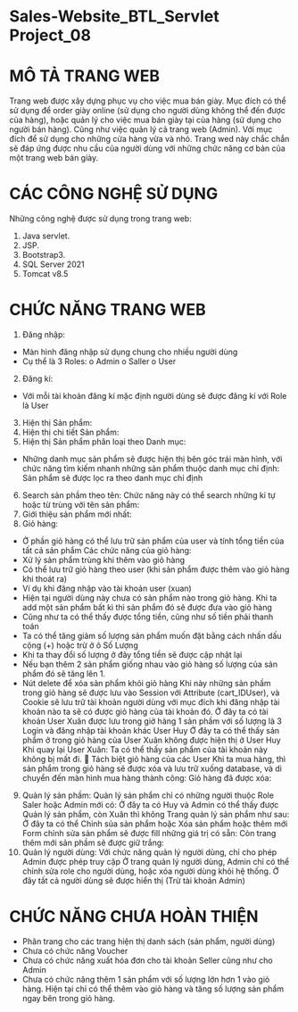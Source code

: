 # Sales-Website_BTL_Servlet Project_08

# MÔ TẢ TRANG WEB
  Trang web được xây dựng phục vụ cho việc mua bán giày. Mục đích có thể sử dụng để order giày online (sử dụng cho người dùng không thể đến được của hàng), hoặc quản lý cho việc mua bán giày tại của hàng (sử dụng cho người bán hàng). Cũng như việc quản lý cả trang web (Admin). Với mục đích để sử dụng cho những cửa hàng vừa và nhỏ. Trang wed này chắc chắn sẽ đáp ứng được nhu cầu của người dùng với những chức năng cơ bản của một trang web bán giày.

# CÁC CÔNG NGHỆ SỬ DỤNG
  Những công nghệ được sử dụng trong trang web:
  1.	Java servlet.
  2.	JSP.
  3.	Bootstrap3.
  4.	SQL Server 2021
  5.	Tomcat v8.5

# CHỨC NĂNG TRANG WEB
  1.	Đăng nhập:
  -	Màn hình đăng nhập sử dụng chung cho nhiều người dùng
  -	Cụ thể là 3 Roles:
    o	Admin
    o	Saller
    o	User
  2.	Đăng kí:
  -	Với mỗi tài khoản đăng kí mặc định người dùng sẽ được đăng kí với Role là User
  3.	Hiện thị Sản phẩm:
  4.	Hiện thị chi tiết Sản phẩm:
  5.	Hiện thị Sản phẩm phân loại theo Danh mục:
  -	Những danh mục sản phẩm sẽ được hiện thị bên góc trái màn hình, với chức năng tìm kiếm nhanh những sản phẩm thuộc danh mục chỉ định:
  Sản phẩm sẽ được lọc ra theo danh mục chỉ định
  6.	Search sản phầm theo tên:
  Chức năng này có thể search những kí tự hoặc từ trùng với tên sản phẩm:
  7.	Giới thiệu sản phẩm mới nhất:
  8.	Giỏ hàng:
  -	Ở phần giỏ hàng có thể lưu trữ sản phẩm của user và tính tổng tiền của tất cả sản phẩm
  Các chức năng của giỏ hàng:
  -	Xử lý sản phẩm trùng khi thêm vào giỏ hàng
  -	Có thể lưu trữ giỏ hàng theo user (khi sản phẩm được thêm vào giỏ hàng khi thoát ra)
  -	Ví dụ khi đăng nhập vào tài khoản user (xuan)
  -	Hiện tại người dùng này chưa có sản phẩm nào trong giỏ hàng. Khi ta add một sản phẩm bất kì thì sản phẩm đó sẽ được đưa vào giỏ hàng
  -	Cũng như ta có thể thấy được tổng tiền, cũng như số tiền phải thanh toán
  -	Ta có thể tăng giảm số lượng sản phẩm muốn đặt bằng cách nhấn dấu cộng (+) hoặc trừ ở ô Số Lượng
  -	Khi ta thay đổi số lượng ở đây tổng tiền sẽ được cập nhật lại
  -	Nếu bạn thêm 2 sản phẩm giống nhau vào giỏ hàng số lượng của sản phẩm đó sẽ tăng lên 1.
  -	Nút delete để xóa sản phẩm khỏi giỏ hàng
  Khi này những sản phầm trong giỏ hàng sẽ được lưu vào Session với Attribute (cart_IDUser), và Cookie sẽ lưu trữ tài khoản người dùng với mục đích khi đăng nhập tài khoản nào ta sẽ có được giỏ hàng của tài khoản đó.
  Ở đây ta có tài khoản User Xuân được lưu trong giở hàng 1 sản phầm với số lượng là 3
  Login và đăng nhập tài khoản khác User Huy
  Ở đây ta có thể thấy sản phẩm ở trong giỏ hàng của User Xuân không được hiện thị ở User Huy
  Khi quay lại User Xuân:
  Ta có thể thấy sản phẩm của tài khoản này không bị mất đi.
  	Tách biệt giỏ hàng của các User
  Khi ta mua hàng, thì sản phẩm trong giỏ hàng sẽ được xóa và lưu trữ xuống database, và di chuyển đến màn hình mua hàng thành công:
  Giỏ hàng đã được xóa:
  9.	Quản lý sản phầm:
  Quản lý sản phẩm chỉ có những người thuộc Role Saler hoặc Admin mới có:
  Ở đây ta có Huy và Admin có thể thấy được Quản lý sản phẩm, còn Xuân thì không
  Trang quản lý sản phẩm như sau: 
  Ở đây ta có thể Chỉnh sủa sản phẩm   hoặc Xóa sản phẩm   hoặc thêm mới  
  Form chỉnh sửa sản phẩm sẽ được fill những giá trị có sẵn: 
  Còn trang thêm mới sản phầm sẽ được giữ trắng:
  10.	 Quản lý người dùng:
  Với chức năng quản lý người dùng, chỉ cho phép Admin được phép truy cập
  Ở trang quản lý người dùng, Admin chỉ có thể chỉnh sửa role cho người dùng, hoặc xóa người dùng khỏi hệ thống.
  Ở đây tất cả người dùng sẽ được hiển thị (Trừ tài khoản Admin)
# CHỨC NĂNG CHƯA HOÀN THIỆN
  -	Phân trang cho các trang hiện thị danh sách (sản phẩm, người dùng)
  -	Chưa có chức năng Voucher
  -	Chưa có chức năng xuất hóa đơn cho tài khoản Seller cũng như cho Admin 
  -	Chưa có chức năng thêm 1 sản phẩm với số lượng lớn hơn 1 vào giỏ hàng. Hiện tại chỉ có thể thêm vào giỏ hàng và tăng số lượng sản phẩm ngay bên trong giỏ hàng.
